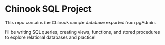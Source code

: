 # Chinook SQL Project
This repo contains the Chinook sample database exported from pgAdmin.

I’ll be writing SQL queries, creating views, functions, and stored procedures to explore relational databases and practice!
